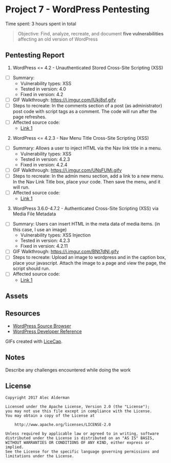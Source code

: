 # Project 7 - WordPress Pentesting

Time spent: 3 hours spent in total

> Objective: Find, analyze, recreate, and document **five vulnerabilities** affecting an old version of WordPress

## Pentesting Report

1. WordPress <= 4.2 - Unauthenticated Stored Cross-Site Scripting (XSS)
  - [ ] Summary: 
    - Vulnerability types: XSS
    - Tested in version: 4.0
    - Fixed in version: 4.2
  - [ ] GIF Walkthrough: https://i.imgur.com/lUkj8sf.gifv
  - [ ] Steps to recreate: In the comments section of a post (as administrator) post code with script tags as a comment. The code will run after the page refreshes.
  - [ ] Affected source code:
    - [Link 1](https://core.trac.wordpress.org/browser/tags/version/src/source_file.php)
2. WordPress <= 4.2.3 - Nav Menu Title Cross-Site Scripting (XSS)
  - [ ] Summary: Allows a user to inject HTML via the Nav link title in a menu.
    - Vulnerability types: XSS
    - Tested in version: 4.2.3
    - Fixed in version: 4.2.4
  - [ ] GIF Walkthrough: https://i.imgur.com/UNsFUMi.gifv
  - [ ] Steps to recreate: In the admin menu section, add a link to a new menu. In the Nav Link Title box, place your code. Then save the menu, and it will run.
  - [ ] Affected source code:
    - [Link 1](https://core.trac.wordpress.org/changeset/33541)
3. WordPress 3.6.0-4.7.2 - Authenticated Cross-Site Scripting (XSS) via Media File Metadata
  - [ ] Summary: Users can insert HTML in the meta data of media items. (in this case, I use an image)
    - Vulnerability types: XSS Injection
    - Tested in version: 4.2.3
    - Fixed in version: 4.2.11
  - [ ] GIF Walkthrough: https://i.imgur.com/BNt7dNl.gifv
  - [ ] Steps to recreate: Upload an image to wordpress and in the caption box, place your javascript. Attach the image to a page and view the page, the script should run.
  - [ ] Affected source code:
    - [Link 1](https://github.com/WordPress/WordPress/commit/28f838ca3ee205b6f39cd2bf23eb4e5f52796bd7)

## Assets


## Resources

- [WordPress Source Browser](https://core.trac.wordpress.org/browser/)
- [WordPress Developer Reference](https://developer.wordpress.org/reference/)

GIFs created with [LiceCap](http://www.cockos.com/licecap/).

## Notes

Describe any challenges encountered while doing the work

## License

    Copyright 2017 Alec Alderman

    Licensed under the Apache License, Version 2.0 (the "License");
    you may not use this file except in compliance with the License.
    You may obtain a copy of the License at

        http://www.apache.org/licenses/LICENSE-2.0

    Unless required by applicable law or agreed to in writing, software
    distributed under the License is distributed on an "AS IS" BASIS,
    WITHOUT WARRANTIES OR CONDITIONS OF ANY KIND, either express or implied.
    See the License for the specific language governing permissions and
    limitations under the License.